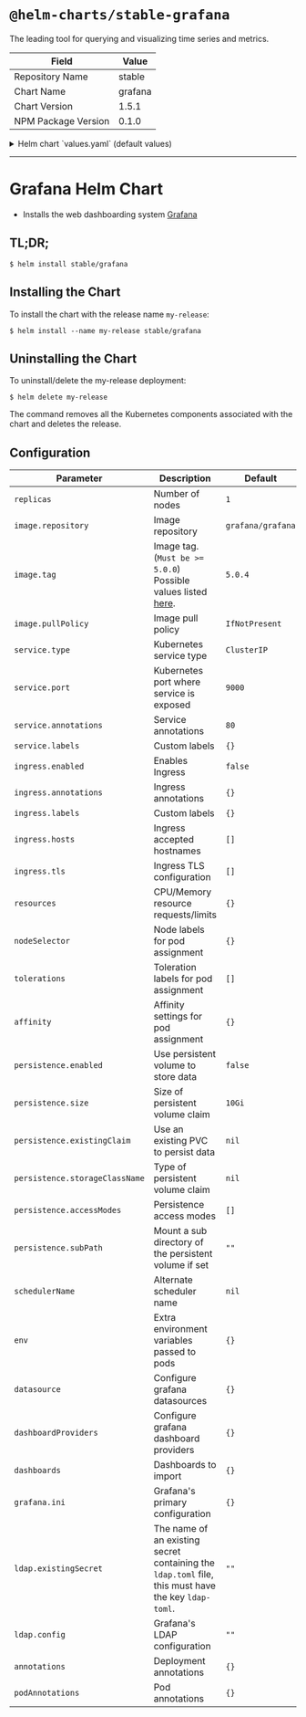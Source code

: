 # `@helm-charts/stable-grafana`

The leading tool for querying and visualizing time series and metrics.

| Field               | Value   |
| ------------------- | ------- |
| Repository Name     | stable  |
| Chart Name          | grafana |
| Chart Version       | 1.5.1   |
| NPM Package Version | 0.1.0   |

<details>

<summary>Helm chart `values.yaml` (default values)</summary>

```yaml
replicas: 1

image:
  repository: grafana/grafana
  tag: 5.0.4
  pullPolicy: IfNotPresent

  ## Optionally specify an array of imagePullSecrets.
  ## Secrets must be manually created in the namespace.
  ## ref: https://kubernetes.io/docs/tasks/configure-pod-container/pull-image-private-registry/
  ##
  # pullSecrets:
  #   - myRegistrKeySecretName

downloadDashboardsImage:
  repository: appropriate/curl
  tag: latest
  pullPolicy: IfNotPresent

## Pod Annotations
# podAnnotations: {}

## Deployment annotations
# annotations: {}

## Expose the grafana service to be accessed from outside the cluster (LoadBalancer service).
## or access it from within the cluster (ClusterIP service). Set the service type and the port to serve it.
## ref: http://kubernetes.io/docs/user-guide/services/
##
service:
  type: ClusterIP
  port: 80
  annotations: {}
  labels: {}

ingress:
  enabled: false
  annotations:
    {}
    # kubernetes.io/ingress.class: nginx
    # kubernetes.io/tls-acme: "true"
  labels: {}
  path: /
  hosts:
    - chart-example.local
  tls: []
  #  - secretName: chart-example-tls
  #    hosts:
  #      - chart-example.local

resources: {}
#  limits:
#    cpu: 100m
#    memory: 128Mi
#  requests:
#    cpu: 100m
#    memory: 128Mi

## Node labels for pod assignment
## ref: https://kubernetes.io/docs/user-guide/node-selection/
#
nodeSelector: {}

## Tolerations for pod assignment
## ref: https://kubernetes.io/docs/concepts/configuration/taint-and-toleration/
##
tolerations: []

## Affinity for pod assignment
## ref: https://kubernetes.io/docs/concepts/configuration/assign-pod-node/#affinity-and-anti-affinity
##
affinity: {}

## Enable persistence using Persistent Volume Claims
## ref: http://kubernetes.io/docs/user-guide/persistent-volumes/
##
persistence:
  enabled: false
  # storageClassName: default
  # accessModes:
  #   - ReadWriteOnce
  # size: 10Gi
  # annotations: {}
  # subPath: ""
  # existingClaim:

adminUser: admin
# adminPassword: strongpassword

## Use an alternate scheduler, e.g. "stork".
## ref: https://kubernetes.io/docs/tasks/administer-cluster/configure-multiple-schedulers/
##
# schedulerName:

## Extra environment variables that will be pass onto deployment pods
env: {}

# Pass the plugins you want installed as a comma separated list.
# plugins: "digrich-bubblechart-panel,grafana-clock-panel"
plugins: ''

## Configure grafana datasources
## ref: http://docs.grafana.org/administration/provisioning/#datasources
##
datasources: {}
#  datasources.yaml:
#    apiVersion: 1
#    datasources:
#    - name: Prometheus
#      type: prometheus
#      url: http://prometheus-prometheus-server
#      access: proxy
#      isDefault: true

## Configure grafana dashboard providers
## ref: http://docs.grafana.org/administration/provisioning/#dashboards
##
dashboardProviders: {}
#  dashboardproviders.yaml:
#    apiVersion: 1
#    providers:
#    - name: 'default'
#      orgId: 1
#      folder: ''
#      type: file
#      disableDeletion: false
#      editable: true
#      options:
#        path: /var/lib/grafana/dashboards

## Configure grafana dashboard to import
## NOTE: To use dashboards you must also enable/configure dashboardProviders
## ref: https://grafana.com/dashboards
##
dashboards: {}
#  some-dashboard:
#    json: |
#      $RAW_JSON
#  prometheus-stats:
#    gnetId: 2
#    revision: 2
#    datasource: Prometheus
#  local-dashboard:
#    url: https://example.com/repository/test.json

## Grafana's primary configuration
## NOTE: values in map will be converted to ini format
## ref: http://docs.grafana.org/installation/configuration/
##
grafana.ini:
  paths:
    data: /var/lib/grafana/data
    logs: /var/log/grafana
    plugins: /var/lib/grafana/plugins
  analytics:
    check_for_updates: true
  log:
    mode: console
  grafana_net:
    url: https://grafana.net
## LDAP Authentication can be enabled with the following values on grafana.ini
## NOTE: Grafana will fail to start if the value for ldap.toml is invalid
# auth.ldap:
#   enabled: true
#   allow_sign_up: true
#   config_file: /etc/grafana/ldap.toml

## Grafana's LDAP configuration
## Templated by the template in _helpers.tpl
## NOTE: To enable the grafana.ini must be configured with auth.ldap.enabled
## ref: http://docs.grafana.org/installation/configuration/#auth-ldap
## ref: http://docs.grafana.org/installation/ldap/#configuration
ldap:
  # `existingSecret` is a reference to an existing secret containing the ldap configuration
  # for Grafana in a key `ldap-toml`.
  existingSecret: ''
  # `config` is the content of `ldap.toml` that will be stored in the created secret
  config: ''
  # config: |-
  #   verbose_logging = true
  #   [[servers]]
  #   host = "my-ldap-server"
  #   port = 636
  #   use_ssl = true
  #   start_tls = false
  #   ssl_skip_verify = false
  #   bind_dn = "uid=%s,ou=users,dc=myorg,dc=com"
```

</details>

---

# Grafana Helm Chart

- Installs the web dashboarding system [Grafana](http://grafana.org/)

## TL;DR;

```console
$ helm install stable/grafana
```

## Installing the Chart

To install the chart with the release name `my-release`:

```console
$ helm install --name my-release stable/grafana
```

## Uninstalling the Chart

To uninstall/delete the my-release deployment:

```console
$ helm delete my-release
```

The command removes all the Kubernetes components associated with the chart and deletes the release.

## Configuration

| Parameter                      | Description                                                                                                    | Default           |
| ------------------------------ | -------------------------------------------------------------------------------------------------------------- | ----------------- |
| `replicas`                     | Number of nodes                                                                                                | `1`               |
| `image.repository`             | Image repository                                                                                               | `grafana/grafana` |
| `image.tag`                    | Image tag. (`Must be >= 5.0.0`) Possible values listed [here](https://hub.docker.com/r/grafana/grafana/tags/). | `5.0.4`           |
| `image.pullPolicy`             | Image pull policy                                                                                              | `IfNotPresent`    |
| `service.type`                 | Kubernetes service type                                                                                        | `ClusterIP`       |
| `service.port`                 | Kubernetes port where service is exposed                                                                       | `9000`            |
| `service.annotations`          | Service annotations                                                                                            | `80`              |
| `service.labels`               | Custom labels                                                                                                  | `{}`              |
| `ingress.enabled`              | Enables Ingress                                                                                                | `false`           |
| `ingress.annotations`          | Ingress annotations                                                                                            | `{}`              |
| `ingress.labels`               | Custom labels                                                                                                  | `{}`              |
| `ingress.hosts`                | Ingress accepted hostnames                                                                                     | `[]`              |
| `ingress.tls`                  | Ingress TLS configuration                                                                                      | `[]`              |
| `resources`                    | CPU/Memory resource requests/limits                                                                            | `{}`              |
| `nodeSelector`                 | Node labels for pod assignment                                                                                 | `{}`              |
| `tolerations`                  | Toleration labels for pod assignment                                                                           | `[]`              |
| `affinity`                     | Affinity settings for pod assignment                                                                           | `{}`              |
| `persistence.enabled`          | Use persistent volume to store data                                                                            | `false`           |
| `persistence.size`             | Size of persistent volume claim                                                                                | `10Gi`            |
| `persistence.existingClaim`    | Use an existing PVC to persist data                                                                            | `nil`             |
| `persistence.storageClassName` | Type of persistent volume claim                                                                                | `nil`             |
| `persistence.accessModes`      | Persistence access modes                                                                                       | `[]`              |
| `persistence.subPath`          | Mount a sub directory of the persistent volume if set                                                          | `""`              |
| `schedulerName`                | Alternate scheduler name                                                                                       | `nil`             |
| `env`                          | Extra environment variables passed to pods                                                                     | `{}`              |
| `datasource`                   | Configure grafana datasources                                                                                  | `{}`              |
| `dashboardProviders`           | Configure grafana dashboard providers                                                                          | `{}`              |
| `dashboards`                   | Dashboards to import                                                                                           | `{}`              |
| `grafana.ini`                  | Grafana's primary configuration                                                                                | `{}`              |
| `ldap.existingSecret`          | The name of an existing secret containing the `ldap.toml` file, this must have the key `ldap-toml`.            | `""`              |
| `ldap.config`                  | Grafana's LDAP configuration                                                                                   | `""`              |
| `annotations`                  | Deployment annotations                                                                                         | `{}`              |
| `podAnnotations`               | Pod annotations                                                                                                | `{}`              |
